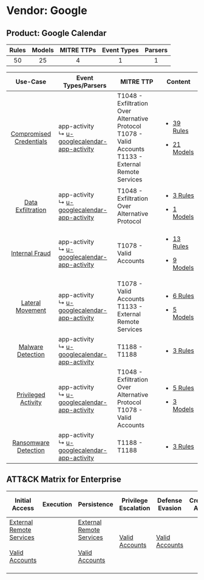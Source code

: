 Vendor: Google
==============
Product: Google Calendar
------------------------
| Rules | Models | MITRE TTPs | Event Types | Parsers |
|:-----:|:------:|:----------:|:-----------:|:-------:|
|  50   |   25   |     4      |      1      |    1    |

|                                  Use-Case                                  | Event Types/Parsers                                                                                             | MITRE TTP                                                                                                        | Content                                                                                                                     |
|:--------------------------------------------------------------------------:| --------------------------------------------------------------------------------------------------------------- | ---------------------------------------------------------------------------------------------------------------- | --------------------------------------------------------------------------------------------------------------------------- |
| [Compromised Credentials](../../../UseCases/uc_compromised_credentials.md) |  app-activity<br> ↳ [u-googlecalendar-app-activity](Parsers/parserContent_u-googlecalendar-app-activity.md)<br> | T1048 - Exfiltration Over Alternative Protocol<br>T1078 - Valid Accounts<br>T1133 - External Remote Services<br> | [<ul><li>39 Rules</li></ul><ul><li>21 Models</li></ul>](Rules_Models/r_m_google_google_calendar_Compromised_Credentials.md) |
|       [Data Exfiltration](../../../UseCases/uc_data_exfiltration.md)       |  app-activity<br> ↳ [u-googlecalendar-app-activity](Parsers/parserContent_u-googlecalendar-app-activity.md)<br> | T1048 - Exfiltration Over Alternative Protocol<br>                                                               | [<ul><li>3 Rules</li></ul><ul><li>1 Models</li></ul>](Rules_Models/r_m_google_google_calendar_Data_Exfiltration.md)         |
|          [Internal Fraud](../../../UseCases/uc_internal_fraud.md)          |  app-activity<br> ↳ [u-googlecalendar-app-activity](Parsers/parserContent_u-googlecalendar-app-activity.md)<br> | T1078 - Valid Accounts<br>                                                                                       | [<ul><li>13 Rules</li></ul><ul><li>9 Models</li></ul>](Rules_Models/r_m_google_google_calendar_Internal_Fraud.md)           |
|        [Lateral Movement](../../../UseCases/uc_lateral_movement.md)        |  app-activity<br> ↳ [u-googlecalendar-app-activity](Parsers/parserContent_u-googlecalendar-app-activity.md)<br> | T1078 - Valid Accounts<br>T1133 - External Remote Services<br>                                                   | [<ul><li>6 Rules</li></ul><ul><li>5 Models</li></ul>](Rules_Models/r_m_google_google_calendar_Lateral_Movement.md)          |
|       [Malware Detection](../../../UseCases/uc_malware_detection.md)       |  app-activity<br> ↳ [u-googlecalendar-app-activity](Parsers/parserContent_u-googlecalendar-app-activity.md)<br> | T1188 - T1188<br>                                                                                                | [<ul><li>3 Rules</li></ul>](Rules_Models/r_m_google_google_calendar_Malware_Detection.md)                                   |
|     [Privileged Activity](../../../UseCases/uc_privileged_activity.md)     |  app-activity<br> ↳ [u-googlecalendar-app-activity](Parsers/parserContent_u-googlecalendar-app-activity.md)<br> | T1048 - Exfiltration Over Alternative Protocol<br>T1078 - Valid Accounts<br>                                     | [<ul><li>5 Rules</li></ul><ul><li>3 Models</li></ul>](Rules_Models/r_m_google_google_calendar_Privileged_Activity.md)       |
|    [Ransomware Detection](../../../UseCases/uc_ransomware_detection.md)    |  app-activity<br> ↳ [u-googlecalendar-app-activity](Parsers/parserContent_u-googlecalendar-app-activity.md)<br> | T1188 - T1188<br>                                                                                                | [<ul><li>3 Rules</li></ul>](Rules_Models/r_m_google_google_calendar_Ransomware_Detection.md)                                |

ATT&CK Matrix for Enterprise
----------------------------
| Initial Access                                                                                                                                   | Execution | Persistence                                                                                                                                      | Privilege Escalation                                                | Defense Evasion                                                     | Credential Access | Discovery | Lateral Movement | Collection | Command and Control | Exfiltration                                                                                | Impact |
| ------------------------------------------------------------------------------------------------------------------------------------------------ | --------- | ------------------------------------------------------------------------------------------------------------------------------------------------ | ------------------------------------------------------------------- | ------------------------------------------------------------------- | ----------------- | --------- | ---------------- | ---------- | ------------------- | ------------------------------------------------------------------------------------------- | ------ |
| [External Remote Services](https://attack.mitre.org/techniques/T1133)<br><br>[Valid Accounts](https://attack.mitre.org/techniques/T1078)<br><br> |           | [External Remote Services](https://attack.mitre.org/techniques/T1133)<br><br>[Valid Accounts](https://attack.mitre.org/techniques/T1078)<br><br> | [Valid Accounts](https://attack.mitre.org/techniques/T1078)<br><br> | [Valid Accounts](https://attack.mitre.org/techniques/T1078)<br><br> |                   |           |                  |            |                     | [Exfiltration Over Alternative Protocol](https://attack.mitre.org/techniques/T1048)<br><br> |        |